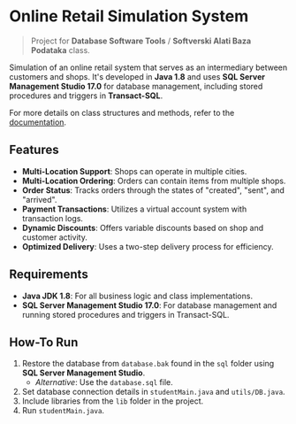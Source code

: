 # Online Retail Simulation System
> Project for **Database Software Tools** / **Softverski Alati Baza Podataka** class.

Simulation of an online retail system that serves as an intermediary between customers and shops. It's developed in **Java 1.8** and uses **SQL Server Management Studio 17.0** for database management, including stored procedures and triggers in **Transact-SQL**.

For more details on class structures and methods, refer to the [documentation](https://renatusrs.github.io/SAB-Project/).

## Features
- **Multi-Location Support**: Shops can operate in multiple cities.
- **Multi-Location Ordering**: Orders can contain items from multiple shops.
- **Order Status**: Tracks orders through the states of "created", "sent", and "arrived".
- **Payment Transactions**: Utilizes a virtual account system with transaction logs.
- **Dynamic Discounts**: Offers variable discounts based on shop and customer activity.
- **Optimized Delivery**: Uses a two-step delivery process for efficiency.

## Requirements
- **Java JDK 1.8**: For all business logic and class implementations.
- **SQL Server Management Studio 17.0**: For database management and running stored procedures and triggers in Transact-SQL.

## How-To Run
1. Restore the database from `database.bak` found in the `sql` folder using **SQL Server Management Studio**.
   - *Alternative*: Use the `database.sql` file.
2. Set database connection details in `studentMain.java` and `utils/DB.java`.
3. Include libraries from the `lib` folder in the project.
4. Run `studentMain.java`.
